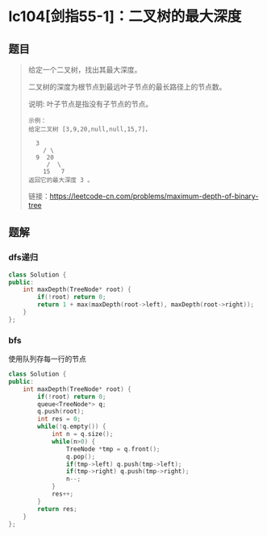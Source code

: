 # lc104[剑指55-1]：二叉树的最大深度

## 题目

> 给定一个二叉树，找出其最大深度。
>
> 二叉树的深度为根节点到最远叶子节点的最长路径上的节点数。
>
> 说明: 叶子节点是指没有子节点的节点。
>
> ```
> 示例：
> 给定二叉树 [3,9,20,null,null,15,7]，
> 
>   3
>     / \
>   9  20
>      /  \
>     15   7
> 返回它的最大深度 3 。
> ```
>
> 
>
> 链接：https://leetcode-cn.com/problems/maximum-depth-of-binary-tree

## 题解

### dfs递归

```c++
class Solution {
public:
    int maxDepth(TreeNode* root) {
        if(!root) return 0;
        return 1 + max(maxDepth(root->left), maxDepth(root->right));
    }
};
```

### bfs

使用队列存每一行的节点

```c++
class Solution {
public:
    int maxDepth(TreeNode* root) {
        if(!root) return 0;
        queue<TreeNode*> q;
        q.push(root);
        int res = 0;
        while(!q.empty()) {
            int n = q.size();
            while(n>0) {
                TreeNode *tmp = q.front();
                q.pop();
                if(tmp->left) q.push(tmp->left);
                if(tmp->right) q.push(tmp->right);
                n--;
            }
            res++;
        }
        return res;
    }
};
```


